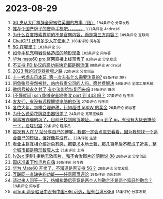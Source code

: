 # 2023-08-29

1. [30 岁从大厂裸辞全家搬往英国的故事（结）](https://www.v2ex.com/t/969041) `194条评论` `分享发现`
1. [推荐个国产牌子的安卓手机吧。。。。。。。](https://www.v2ex.com/t/969089) `111条评论` `Android`
1. [为什么百度搜索靠前的不是官网内容，而是第三方内容？](https://www.v2ex.com/t/969051) `109条评论` `互联网`
1. [ChatGPT 还有多少人在使用？](https://www.v2ex.com/t/969052) `108条评论` `问与答`
1. [5G 在哪里？](https://www.v2ex.com/t/969070) `103条评论` `5G`
1. [如今手机充电器价格造成的畸形现象](https://www.v2ex.com/t/969133) `102条评论` `问与答`
1. [华为 mate60 pro 官网直接上线预售了](https://www.v2ex.com/t/969171) `93条评论` `分享发现`
1. [不支持 PD 协议的高功率快充都是刷流氓](https://www.v2ex.com/t/969137) `88条评论` `Android`
1. [2023 我的浏览器折腾之路](https://www.v2ex.com/t/969065) `72条评论` `分享创造`
1. [十一考虑去日本玩, 第一次去有什么需要注意的?](https://www.v2ex.com/t/969173) `65条评论` `旅行`
1. [闲鱼账号突然被封，站内有贵公司的人吗，愿付费解决](https://www.v2ex.com/t/969062) `60条评论` `全球工单系统`
1. [微信号被永久封了,有办法能给恢复回来吗](https://www.v2ex.com/t/969251) `29条评论` `微信`
1. [[不懂就问] ssh 能够安全地修改 port 到 443 吗？](https://www.v2ex.com/t/969236) `27条评论` `程序员`
1. [友友们，有没有远程解锁电脑的办法](https://www.v2ex.com/t/969209) `27条评论` `程序员`
1. [各位大佬，怎样合理避税，比如超过 500W 的奖金](https://www.v2ex.com/t/969192) `26条评论` `问与答`
1. [为什么说菊花牌路由器很差？](https://www.v2ex.com/t/969138) `24条评论` `宽带症候群`
1. [同事被诈骗的坑了，目前已找到网页地址， ping 到了 ip，有没有大佬去搞他一下，没啥思路](https://www.v2ex.com/t/969206) `22条评论` `程序员`
1. [每次有人在 V 站分享自己的博客，我都一定会点进去看看，因为我想找一个适合自己的模板，但好像并没有。](https://www.v2ex.com/t/969149) `22条评论` `生活`
1. [看业主群互相介绍对象有感，都要求本地土著，那几百年后不都成了近亲，整个城市都是畸形智障人士](https://www.v2ex.com/t/969128) `21条评论` `上海`
1. [[v2ex 定制] 拒绝无效图片，和不会发图片的萌新说 88](https://www.v2ex.com/t/969235) `20条评论` `分享创造`
1. [国庆准备下堆毛片自嗨](https://www.v2ex.com/t/969243) `20条评论` `问与答`
1. [华为 Mate60 开卖了，不知道是否支持 5G？](https://www.v2ex.com/t/969203) `20条评论` `分享发现`
1. [互联网一直缺失的功能——任意网页评论](https://www.v2ex.com/t/969179) `19条评论` `奇思妙想`
1. [请过来人回答一下，结婚和婚后究竟是两个人的融合还是两个家庭的融合？](https://www.v2ex.com/t/969101) `19条评论` `问与答`
1. [github 两步验证中没有中国+86 可选，但有台湾+886](https://www.v2ex.com/t/969050) `18条评论` `分享发现`
